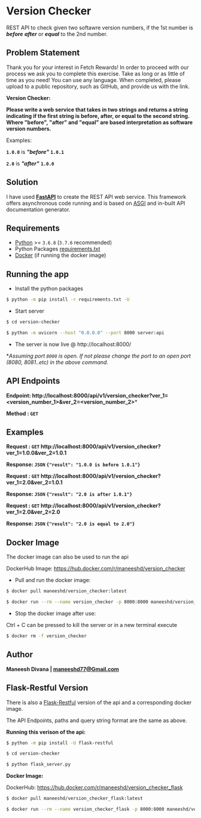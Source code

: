 # Version Checker
REST API to check given two softawre version numbers, if the 1st number is ***before*** ***after*** or ***equal*** to the 2nd number.

## Problem Statement

Thank you for your interest in Fetch Rewards! In order to proceed with our process we ask you to complete this exercise. Take as long or as little of time as you need! You can use any language. When completed, please upload to a public repository, such as GitHub, and provide us with the link.

**Version Checker:**

**Please write a web service that takes in two strings and returns a string indicating if the first string is before, after, or equal to the second string. Where "before", "after" and "equal" are based interpretation as software version numbers.**

Examples:

**`1.0.0`** is ***"before"*** **`1.0.1`**

**`2.0`** is ***"after"*** **`1.0.0`**

## Solution

I have used **[FastAPI](https://fastapi.tiangolo.com/)** to create the REST API web service. This framework offers asynchronous code running and is based on [ASGI](https://asgi.readthedocs.io/en/latest/) and in-built API documentation generator.

## Requirements

- [Python](https://www.python.org/downloads/release/python-376/) >= `3.6.8` (`3.7.6` recommended)
- Python Packages [requirements.txt](requirements.txt)
- [Docker](https://www.docker.com/products/docker-desktop) (if running the docker image)

## Running the app

- Install the python packages

```bash
$ python -m pip install -r requirements.txt -U
```

- Start server

```bash
$ cd version-checker

$ python -m uvicorn --host "0.0.0.0" --port 8000 server:api
```

- The server is now live @ http://localhost:8000/

**Assuming port `8000` is open. If not please change the port to an open port (8080, 8081..etc) in the above command.*

## API Endpoints

**Endpoint: http://localhost:8000/api/v1/version_checker?ver_1=<version_number_1>&ver_2=<version_number_2>***

**Method  : `GET`**

## Examples

**Request : `GET` http://localhost:8000/api/v1/version_checker?ver_1=1.0.0&ver_2=1.0.1**

**Response: `JSON` `{"result": "1.0.0 is before 1.0.1"}`**


**Request : `GET` http://localhost:8000/api/v1/version_checker?ver_1=2.0&ver_2=1.0.1**

**Response: `JSON` `{"result": "2.0 is after 1.0.1"}`**


**Request : `GET` http://localhost:8000/api/v1/version_checker?ver_1=2.0&ver_2=2.0**

**Response: `JSON` `{"result": "2.0 is equal to 2.0"}`**

## Docker Image

The docker image can also be used to run the api

DockerHub Image: https://hub.docker.com/r/maneeshd/version_checker

- Pull and run the docker image:

```bash
$ docker pull maneeshd/version_checker:latest

$ docker run --rm --name version_checker -p 8000:8000 maneeshd/version_checker:latest
```

- Stop the docker image after use:

Ctrl + C can be pressed to kill the server or in a new terminal execute

```bash
$ docker rm -f version_checker
```

## Author

**Maneesh Divana | [maneeshd77@Gmail.com](mailto:maneeshd77@gmail.com)**

## Flask-Restful Version

There is also a [Flask-Restful](https://flask-restful.readthedocs.io/en/latest/) version of the api and a corresponding docker image.

The API Endpoints, paths and query string format are the same as above.

**Running this verison of the api:**

```bash
$ python -m pip install -U flask-restful

$ cd version-checker

$ python flask_server.py
```

**Docker Image:**

DockerHub: https://hub.docker.com/r/maneeshd/version_checker_flask

```bash
$ docker pull maneeshd/version_checker_flask:latest

$ docker run --rm --name version_checker_flask -p 8000:8000 maneeshd/version_checker_flask:latest
```
